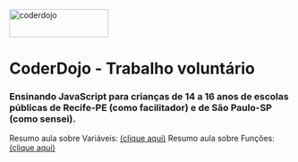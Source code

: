 <img alt="coderdojo" src="https://i.ibb.co/rk1pQVr/Pin-Clipart-com-clip-art-program-1535607.png" height="50" width="177"/>

# CoderDojo - Trabalho voluntário
### Ensinando JavaScript para crianças de 14 a 16 anos de escolas públicas de Recife-PE (como facilitador) e de São Paulo-SP (como sensei).

Resumo aula sobre Variáveis: <a href="https://youtu.be/rNHdzwUnTOw">(clique aqui)</a>
Resumo aula sobre Funções: <a href="https://youtu.be/p8umV1CQ5kU">(clique aqui)</a>
